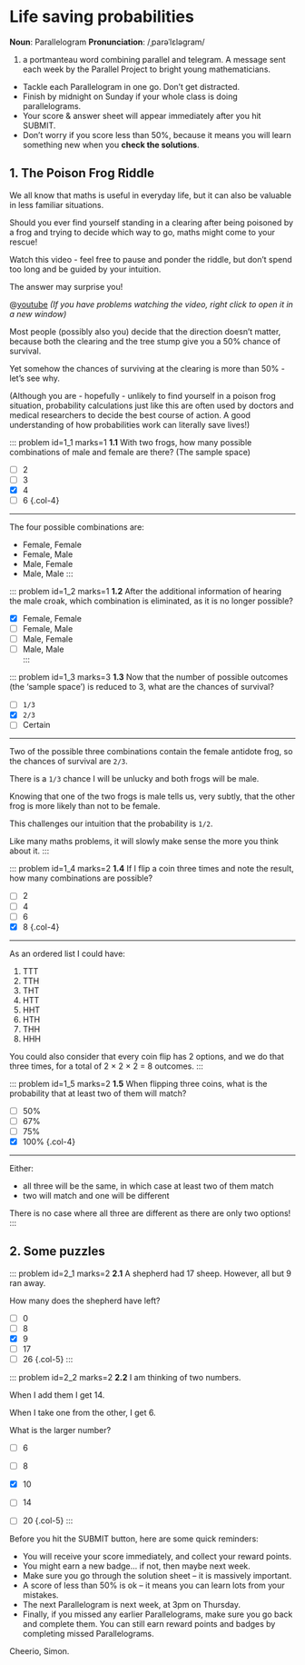 # Life saving probabilities

<div class="dictionary">

__Noun__: Parallelogram
__Pronunciation__: /ˌparəˈlɛləɡram/

1. a portmanteau word combining parallel and telegram. A message sent each
week by the Parallel Project to bright young mathematicians.

</div>

*	Tackle each Parallelogram in one go. Don’t get distracted.
*	Finish by midnight on Sunday if your whole class is doing parallelograms.
*	Your score & answer sheet will appear immediately after you hit SUBMIT.
*	Don’t worry if you score less than 50%, because it means you will learn something new when you __check the solutions__.


## 1. The Poison Frog Riddle

We all know that maths is useful in everyday life, but it can also be valuable in less familiar situations.  

Should you ever find yourself standing in a clearing after being poisoned by a frog and trying to decide which way to go, maths might come to your rescue!  

Watch this video - feel free to pause and ponder the riddle, but don’t spend too long and be guided by your intuition.  

The answer may surprise you!  

@[youtube](cpwSGsb-rTs?rel=0) _(If you have problems watching the video, right click to open it in a new window)_

Most people (possibly also you) decide that the direction doesn’t matter, because both the clearing and the tree stump give you a 50% chance of survival.  

Yet somehow the chances of surviving at the clearing is more than 50% - let’s see why.  

(Although you are - hopefully - unlikely to find yourself in a poison frog situation, probability calculations just like this are often used by doctors and medical researchers to decide the best course of action. A good understanding of how probabilities work can literally save lives!)

::: problem id=1_1 marks=1
__1.1__ With two frogs, how many possible combinations of male and female are there? (The sample space)

* [ ] 2
* [ ] 3
* [x] 4
* [ ] 6
{.col-4}

---

The four possible combinations are:  
* Female, Female
* Female, Male
* Male, Female
* Male, Male
:::

::: problem id=1_2 marks=1
__1.2__ After the additional information of hearing the male croak, which combination is eliminated, as it is no longer possible?

* [x] Female, Female  
* [ ] Female, Male  
* [ ] Male, Female  
* [ ] Male, Male  
:::

::: problem id=1_3 marks=3
__1.3__ Now that the number of possible outcomes (the ‘sample space’) is reduced to 3, what are the chances of survival?

* [ ] `1/3`  
* [x] `2/3`  
* [ ] Certain  

---

Two of the possible three combinations contain the female antidote frog, so the chances of survival are `2/3`.  

There is a `1/3` chance I will be unlucky and both frogs will be male.

Knowing that one of the two frogs is male tells us, very subtly, that the other frog is more likely than not to be female.  

This challenges our intuition that the probability is `1/2`.  

Like many maths problems, it will slowly make sense the more you think about it.
:::

::: problem id=1_4 marks=2
__1.4__ If I flip a coin three times and note the result, how many combinations are possible?  

* [ ] 2
* [ ] 4
* [ ] 6
* [x] 8
{.col-4}

---

As an ordered list I could have:  

1. TTT
2. TTH
3. THT
4. HTT
5. HHT
6. HTH
7. THH
8. HHH

You could also consider that every coin flip has 2 options, and we do that three times, for a total of 2 × 2 × 2 = 8 outcomes.
:::

::: problem id=1_5 marks=2
__1.5__ When flipping three coins, what is the probability that at least two of them will match?

* [ ] 50%
* [ ] 67%
* [ ] 75%
* [x] 100%
{.col-4}

---

Either:  
* all three will be the same, in which case at least two of them match  
* two will match and one will be different  

There is no case where all three are different as there are only two options!
:::  


## 2. Some puzzles

::: problem id=2_1 marks=2
__2.1__ A shepherd had 17 sheep.  However, all but 9 ran away.  

How many does the shepherd have left?  

* [ ] 0
* [ ] 8
* [x] 9
* [ ] 17
* [ ] 26
{.col-5}
:::

::: problem id=2_2 marks=2
__2.2__ I am thinking of two numbers.  

When I add them I get 14.  

When I take one from the other, I get 6.  

What is the larger number?

* [ ] 6
* [ ] 8
* [x] 10
* [ ] 14
* [ ] 20
{.col-5}
:::


Before you hit the SUBMIT button, here are some quick reminders:

*	You will receive your score immediately, and collect your reward points.
*	You might earn a new badge... if not, then maybe next week.
*	Make sure you go through the solution sheet – it is massively important.
*	A score of less than 50% is ok – it means you can learn lots from your mistakes.
*	The next Parallelogram is next week, at 3pm on Thursday.
*	Finally, if you missed any earlier Parallelograms, make sure you go back and complete them. You can still earn reward points and badges by completing missed Parallelograms.

Cheerio,
Simon.